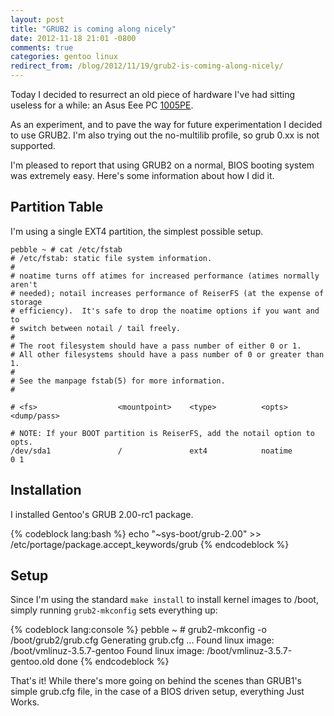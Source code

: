 ```yaml
---
layout: post
title: "GRUB2 is coming along nicely"
date: 2012-11-18 21:01 -0800
comments: true
categories: gentoo linux
redirect_from: /blog/2012/11/19/grub2-is-coming-along-nicely/
---
```

Today I decided to resurrect an old piece of hardware I've had sitting useless for a while: an Asus Eee PC [1005PE]( http://ca.asus.com/en/Eee/Eee_PC/Eee_PC_1005PE_Seashell/#specifications).

As an experiment, and to pave the way for future experimentation I decided to use GRUB2.
I'm also trying out the no-multilib profile, so grub 0.xx is not supported.

I'm pleased to report that using GRUB2 on a normal, BIOS booting system was extremely easy.
Here's some information about how I did it.

## Partition Table

I'm using a single EXT4 partition, the simplest possible setup.

    pebble ~ # cat /etc/fstab
    # /etc/fstab: static file system information.
    #
    # noatime turns off atimes for increased performance (atimes normally aren't
    # needed); notail increases performance of ReiserFS (at the expense of storage
    # efficiency).  It's safe to drop the noatime options if you want and to
    # switch between notail / tail freely.
    #
    # The root filesystem should have a pass number of either 0 or 1.
    # All other filesystems should have a pass number of 0 or greater than 1.
    #
    # See the manpage fstab(5) for more information.
    #

    # <fs>                  <mountpoint>    <type>          <opts>          <dump/pass>

    # NOTE: If your BOOT partition is ReiserFS, add the notail option to opts.
    /dev/sda1               /               ext4            noatime         0 1

## Installation

I installed Gentoo's GRUB 2.00-rc1 package.

{% codeblock lang:bash %}
    echo "~sys-boot/grub-2.00" >> /etc/portage/package.accept_keywords/grub
{% endcodeblock %}

## Setup

Since I'm using the standard ```make install``` to install kernel images to /boot, simply running ```grub2-mkconfig``` sets everything up:

{% codeblock lang:console %}
pebble ~ # grub2-mkconfig -o /boot/grub2/grub.cfg
Generating grub.cfg ...
Found linux image: /boot/vmlinuz-3.5.7-gentoo
Found linux image: /boot/vmlinuz-3.5.7-gentoo.old
done
{% endcodeblock %}

That's it!
While there's more going on behind the scenes than GRUB1's simple grub.cfg file, in the case of a BIOS driven setup, everything Just Works.
